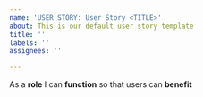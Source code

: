 ```yaml
---
name: 'USER STORY: User Story <TITLE>'
about: This is our default user story template
title: ''
labels: ''
assignees: ''

---
```


As a **role** I can **function** so that users can **benefit**
